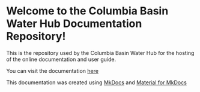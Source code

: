 # Welcome to the Columbia Basin Water Hub Documentation Repository!

This is the repository used by the Columbia Basin Water Hub for the hosting of the online documentation and user guide.

You can visit the documentation [here](https://cbwaterhub.github.io/waterhubdocs/)

This documentation was created using [MkDocs](https://www.mkdocs.org/) and [Material for MkDocs](https://squidfunk.github.io/mkdocs-material/)
